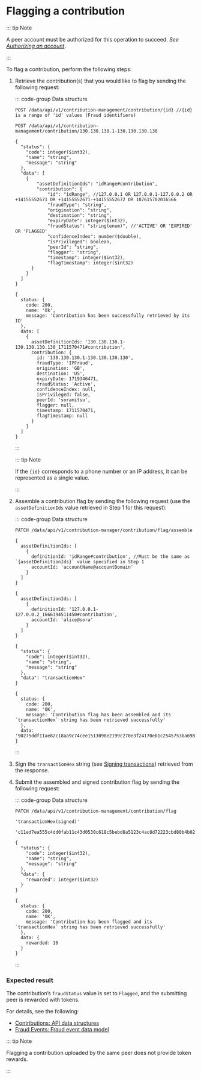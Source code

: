 # Flagging a contribution

::: tip Note

A peer account must be authorized for this operation to succeed. _See [Authorizing an account](authorizing-an-account.md)_.

:::

To flag a contribution, perform the following steps:

1. Retrieve the contribution(s) that you would like to flag by sending the following request:

   ::: code-group Data structure

   ```http [Request]
   POST /data/api/v1/contribution-management/contribution/{id} //{id} is a range of 'id' values (Fraud identifiers)
   ```

   ```http [Request example]
   POST /data/api/v1/contribution-management/contribution/130.130.130.1-130.130.130.130
   ```

   ```json5 [Output structure]
   {
     "status": {
       "code": integer($int32),
       "name": "string",
       "message": "string"
     },
     "data": [
       {
           "assetDefinitionIds": "idRange#contribution",
           "contribution": {
               "id": "idRange", //127.0.0.1 OR 127.0.0.1-127.0.0.2 OR +14155552671 OR +14155552671-+14155552672 OR 107615702016566
               "fraudType": "string",
               "origination": "string",
               "destination": "string",
               "expiryDate": integer($int32),
               "fraudStatus": "string(enum)", //'ACTIVE' OR 'EXPIRED' OR 'FLAGGED'
               "confidenceIndex": number($double),
               "isPrivileged": boolean,
               "peerId": "string",
               "flagger": "string",
               "timestamp": integer($int32),
               "flagTimestamp": integer($int32)
         }
       }
     ]
   }
   ```

   ```json5 [Output example]
   {
     status: {
       code: 200,
       name: 'Ok',
       message: 'Contribution has been successfully retrieved by its ID'
     },
     data: [
       {
         assetDefinitionIds: '130.130.130.1-130.130.130.130_1711570471#contribution',
         contribution: {
           id: '130.130.130.1-130.130.130.130',
           fraudType: 'IPFraud',
           origination: 'GB',
           destination: 'US',
           expiryDate: 1719346471,
           fraudStatus: 'Active',
           confidenceIndex: null,
           isPrivileged: false,
           peerId: 'soramitsu',
           flagger: null,
           timestamp: 1711570471,
           flagTimestamp: null
         }
       }
     ]
   }
   ```

   :::

   ::: tip Note

   If the `{id}` corresponds to a phone number or an IP address, it can be represented as a single value.

   :::

2. Assemble a contribution flag by sending the following request (use the `assetDefinitionIds` value retrieved in Step 1 for this request):

   ::: code-group Data structure

   ```http [Request]
   PATCH /data/api/v1/contribution-manager/contribution/flag/assemble
   ```

   ```json5 [Input structure]
   {
     assetDefinitionIds: [
       {
         definitionId: 'idRange#contribution', //Must be the same as `{assetDefinitionIds}` value specified in Step 1
         accountId: 'accountName@accountDomain'
       }
     ]
   }
   ```

   ```json5 [Input example]
   {
     assetDefinitionIds: [
       {
         definitionId: '127.0.0.1-127.0.0.2_1666194511450#contribution',
         accountId: 'alice@sora'
       }
     ]
   }
   ```

   ```json5 [Output structure]
   {
     "status": {
       "code": integer($int32),
       "name": "string",
       "message": "string"
     },
     "data": "transactionHex"
   }
   ```

   ```json5 [Output example]
   {
     status: {
       code: 200,
       name: 'OK',
       message: 'Contribution flag has been assembled and its `transactionHex` string has been retrieved successfully'
     },
     data: '90275ddf11ae82c18aa9c74cee1513098e2199c270e3f24170eb1c2545753ba6985b037c4caef649afd1fa7f8252b42bb19d540afdfa85f4b1330da51bdce70a396d5d0bacea7416f24f513b8ae34fdcd889f709fa38c3c4e5c4e7170834b4bc4b46a2e8adc89ae58611d5f326fa0a1e476622ff42bd5ce2de16f5d5caf413aa'
   }
   ```

   :::

3. Sign the `transactionHex` string (see [Signing transactions](signing-transactions.md)) retrieved from the response.
4. Submit the assembled and signed contribution flag by sending the following request:

   ::: code-group Data structure

   ```http [Request]
   PATCH /data/api/v1/contribution-management/contribution/flag
   ```

   ```json5 [Input structure]
   'transactionHex(signed)'
   ```

   ```json5 [Input example]
   'c11ed7ea555c4dd0fab11c43d0530c618c5bebd8a5123c4ac8d72223cbd80b4b0258cdf1b932084873e739b0c8cd6885600e0321868297442060bd353d8c45c89fcdd21934f378235639b08a29ca557b80b4e18002b97a4dc5b664d9863ed51713904415cafc222f47bece2d4fb18e2b0a0b95777dbdfbd14640ff5260e85362'
   ```

   ```json5 [Output structure]
   {
     "status": {
       "code": integer($int32),
       "name": "string",
       "message": "string"
     },
     "data": {
       "rewarded": integer($int32)
     }
   }
   ```

   ```json5 [Output example]
   {
     status: {
       code: 200,
       name: 'OK',
       message: 'Contribution has been flagged and its `transactionHex` string has been retrieved successfully'
     },
     data: {
       rewarded: 10
     }
   }
   ```

   :::

### Expected result

The contribution’s `fraudStatus` value is set to `Flagged`, and the submitting peer is rewarded with tokens.

For details, see the following:

- [Contributions: API data structures](../overview/contributions.md#api-data-structures)
- [Fraud Events: Fraud event data model](../overview/fraud-events.md#fraud-event-data-model)

::: tip Note

Flagging a contribution uploaded by the same peer does not provide token rewards.

:::
